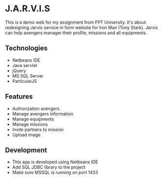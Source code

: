 # J.A.R.V.I.S
This is a demo web for my assignment from FPT University. It's about redesigning Jarvis service in form website for Iron Man (Tony Stark). 
Jarvis can help avengers manager their profile, missions and all equipments.

## Technologies
* Netbeans IDE
* Java servlet
* jQuery
* MS SQL Server
* ParticularJS

## Features
* Authorization avengers
* Manage avengers information
* Manage equipments
* Manage missions
* Invite partners to mission
* Upload image

## Development
* This app is developed using Netbeans IDE
* Add SQL JDBC library to the project
* Make sure MSSQL is running on port 1433